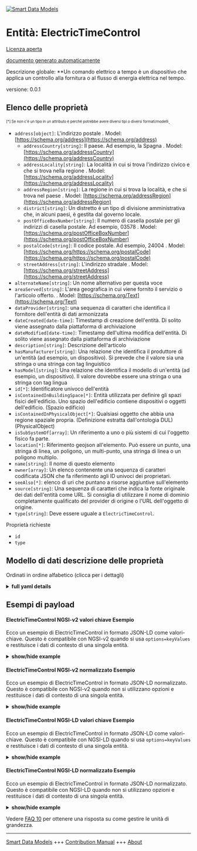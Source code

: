 <!-- 10-Header -->  
[![Smart Data Models](https://smartdatamodels.org/wp-content/uploads/2022/01/SmartDataModels_logo.png "Logo")](https://smartdatamodels.org)  
Entità: ElectricTimeControl  
===========================<!-- /10-Header -->  
<!-- 15-License -->  
[Licenza aperta](https://github.com/smart-data-models//dataModel.S4BLDG/blob/master/ElectricTimeControl/LICENSE.md)  
[documento generato automaticamente](https://docs.google.com/presentation/d/e/2PACX-1vTs-Ng5dIAwkg91oTTUdt8ua7woBXhPnwavZ0FxgR8BsAI_Ek3C5q97Nd94HS8KhP-r_quD4H0fgyt3/pub?start=false&loop=false&delayms=3000#slide=id.gb715ace035_0_60)  
<!-- /15-License -->  
<!-- 20-Description -->  
Descrizione globale: **Un comando elettrico a tempo è un dispositivo che applica un controllo alla fornitura o al flusso di energia elettrica nel tempo.  
versione: 0.0.1  
<!-- /20-Description -->  
<!-- 30-PropertiesList -->  

## Elenco delle proprietà  

<sup><sub>[*] Se non c'è un tipo in un attributo è perché potrebbe avere diversi tipi o diversi formati/modelli</sub></sup>.  
- `address[object]`: L'indirizzo postale  . Model: [https://schema.org/address](https://schema.org/address)	- `addressCountry[string]`: Il paese. Ad esempio, la Spagna  . Model: [https://schema.org/addressCountry](https://schema.org/addressCountry)  
	- `addressLocality[string]`: La località in cui si trova l'indirizzo civico e che si trova nella regione  . Model: [https://schema.org/addressLocality](https://schema.org/addressLocality)  
	- `addressRegion[string]`: La regione in cui si trova la località, e che si trova nel paese  . Model: [https://schema.org/addressRegion](https://schema.org/addressRegion)  
	- `district[string]`: Un distretto è un tipo di divisione amministrativa che, in alcuni paesi, è gestita dal governo locale.    
	- `postOfficeBoxNumber[string]`: Il numero di casella postale per gli indirizzi di casella postale. Ad esempio, 03578  . Model: [https://schema.org/postOfficeBoxNumber](https://schema.org/postOfficeBoxNumber)  
	- `postalCode[string]`: Il codice postale. Ad esempio, 24004  . Model: [https://schema.org/https://schema.org/postalCode](https://schema.org/https://schema.org/postalCode)  
	- `streetAddress[string]`: L'indirizzo stradale  . Model: [https://schema.org/streetAddress](https://schema.org/streetAddress)  
- `alternateName[string]`: Un nome alternativo per questa voce  - `areaServed[string]`: L'area geografica in cui viene fornito il servizio o l'articolo offerto.  . Model: [https://schema.org/Text](https://schema.org/Text)- `dataProvider[string]`: una sequenza di caratteri che identifica il fornitore dell'entità di dati armonizzata  - `dateCreated[date-time]`: Timestamp di creazione dell'entità. Di solito viene assegnato dalla piattaforma di archiviazione  - `dateModified[date-time]`: Timestamp dell'ultima modifica dell'entità. Di solito viene assegnato dalla piattaforma di archiviazione  - `description[string]`: Descrizione dell'articolo  - `hasManufacturer[string]`: Una relazione che identifica il produttore di un'entità (ad esempio, un dispositivo). Si prevede che il valore sia una stringa o una stringa con tag linguistico  - `hasModel[string]`: Una relazione che identifica il modello di un'entità (ad esempio, un dispositivo). Il valore dovrebbe essere una stringa o una stringa con tag lingua  - `id[*]`: Identificatore univoco dell'entità  - `isContainedInBuildingSpace[*]`: Entità utilizzata per definire gli spazi fisici dell'edificio. Uno spazio dell'edificio contiene dispositivi o oggetti dell'edificio. (Spazio edificio)  - `isContainedInPhysicalObject[*]`: Qualsiasi oggetto che abbia una regione spaziale propria.  (Definizione estratta dall'ontologia DUL) (PhysicalObject)  - `isSubSystemOf[array]`: Un riferimento a uno o più sistemi di cui l'oggetto fisico fa parte.  - `location[*]`: Riferimento geojson all'elemento. Può essere un punto, una stringa di linea, un poligono, un multi-punto, una stringa di linea o un poligono multiplo.  - `name[string]`: Il nome di questo elemento  - `owner[array]`: Un elenco contenente una sequenza di caratteri codificata JSON che fa riferimento agli ID univoci dei proprietari.  - `seeAlso[*]`: elenco di uri che puntano a risorse aggiuntive sull'elemento  - `source[string]`: Una sequenza di caratteri che indica la fonte originale dei dati dell'entità come URL. Si consiglia di utilizzare il nome di dominio completamente qualificato del provider di origine o l'URL dell'oggetto di origine.  - `type[string]`: Deve essere uguale a `ElectricTimeControl`.  <!-- /30-PropertiesList -->  
<!-- 35-RequiredProperties -->  
Proprietà richieste  
- `id`  - `type`  <!-- /35-RequiredProperties -->  
<!-- 40-RequiredProperties -->  
<!-- /40-RequiredProperties -->  
<!-- 50-DataModelHeader -->  
## Modello di dati descrizione delle proprietà  
Ordinati in ordine alfabetico (clicca per i dettagli)  
<!-- /50-DataModelHeader -->  
<!-- 60-ModelYaml -->  
<details><summary><strong>full yaml details</strong></summary>    
```yaml  
ElectricTimeControl:    
  description: An electric time control is a device that applies control to the provision or flow of electrical energy over time.    
  properties:    
    address:    
      description: The mailing address    
      properties:    
        addressCountry:    
          description: 'The country. For example, Spain'    
          type: string    
          x-ngsi:    
            model: https://schema.org/addressCountry    
            type: Property    
        addressLocality:    
          description: 'The locality in which the street address is, and which is in the region'    
          type: string    
          x-ngsi:    
            model: https://schema.org/addressLocality    
            type: Property    
        addressRegion:    
          description: 'The region in which the locality is, and which is in the country'    
          type: string    
          x-ngsi:    
            model: https://schema.org/addressRegion    
            type: Property    
        district:    
          description: 'A district is a type of administrative division that, in some countries, is managed by the local government'    
          type: string    
          x-ngsi:    
            type: Property    
        postOfficeBoxNumber:    
          description: 'The post office box number for PO box addresses. For example, 03578'    
          type: string    
          x-ngsi:    
            model: https://schema.org/postOfficeBoxNumber    
            type: Property    
        postalCode:    
          description: 'The postal code. For example, 24004'    
          type: string    
          x-ngsi:    
            model: https://schema.org/https://schema.org/postalCode    
            type: Property    
        streetAddress:    
          description: The street address    
          type: string    
          x-ngsi:    
            model: https://schema.org/streetAddress    
            type: Property    
        streetNr:    
          description: Number identifying a specific property on a public street    
          type: string    
          x-ngsi:    
            type: Property    
      type: object    
      x-ngsi:    
        model: https://schema.org/address    
        type: Property    
    alternateName:    
      description: An alternative name for this item    
      type: string    
      x-ngsi:    
        type: Property    
    areaServed:    
      description: The geographic area where a service or offered item is provided    
      type: string    
      x-ngsi:    
        model: https://schema.org/Text    
        type: Property    
    dataProvider:    
      description: A sequence of characters identifying the provider of the harmonised data entity    
      type: string    
      x-ngsi:    
        type: Property    
    dateCreated:    
      description: Entity creation timestamp. This will usually be allocated by the storage platform    
      format: date-time    
      type: string    
      x-ngsi:    
        type: Property    
    dateModified:    
      description: Timestamp of the last modification of the entity. This will usually be allocated by the storage platform    
      format: date-time    
      type: string    
      x-ngsi:    
        type: Property    
    description:    
      description: A description of this item    
      type: string    
      x-ngsi:    
        type: Property    
    hasManufacturer:    
      description: 'A relationship identifying the manufacturer of an entity (e.g., device). The value is expected to be a string or a string with language tag'    
      type: string    
      x-ngsi:    
        type: Property    
    hasModel:    
      description: 'A relationship identifying the model of an entity (e.g., device). The value is expected to be a string or a string with language tag'    
      type: string    
      x-ngsi:    
        type: Property    
    id:    
      anyOf:    
        - description: Identifier format of any NGSI entity    
          maxLength: 256    
          minLength: 1    
          pattern: ^[\w\-\.\{\}\$\+\*\[\]`|~^@!,:\\]+$    
          type: string    
          x-ngsi:    
            type: Property    
        - description: Identifier format of any NGSI entity    
          format: uri    
          type: string    
          x-ngsi:    
            type: Property    
      description: Unique identifier of the entity    
      x-ngsi:    
        type: Property    
    isContainedInBuildingSpace:    
      anyOf:    
        - description: Identifier format of any NGSI entity    
          maxLength: 256    
          minLength: 1    
          pattern: ^[\w\-\.\{\}\$\+\*\[\]`|~^@!,:\\]+$    
          type: string    
          x-ngsi:    
            type: Property    
        - description: Identifier format of any NGSI entity    
          format: uri    
          type: string    
          x-ngsi:    
            type: Property    
      description: An entity used to define the physical spaces of the building. A building space contains devices or building objects. (BuildingSpace)    
      x-ngsi:    
        type: Property    
    isContainedInPhysicalObject:    
      anyOf:    
        - description: Identifier format of any NGSI entity    
          maxLength: 256    
          minLength: 1    
          pattern: ^[\w\-\.\{\}\$\+\*\[\]`|~^@!,:\\]+$    
          type: string    
          x-ngsi:    
            type: Property    
        - description: Identifier format of any NGSI entity    
          format: uri    
          type: string    
          x-ngsi:    
            type: Property    
      description: Any Object that has a proper space region.  (Definition extracted from DUL ontology) (PhysicalObject)    
      x-ngsi:    
        type: Property    
    isSubSystemOf:    
      description: A reference to a system(s) that this Physical Object is part of    
      items:    
        anyOf:    
          - description: Identifier format of any NGSI entity    
            maxLength: 256    
            minLength: 1    
            pattern: ^[\w\-\.\{\}\$\+\*\[\]`|~^@!,:\\]+$    
            type: string    
            x-ngsi:    
              type: Property    
          - description: Identifier format of any NGSI entity    
            format: uri    
            type: string    
            x-ngsi:    
              type: Property    
        description: Unique identifier of the entity    
        x-ngsi:    
          type: Property    
      type: array    
      x-ngsi:    
        type: Relationship    
    location:    
      description: 'Geojson reference to the item. It can be Point, LineString, Polygon, MultiPoint, MultiLineString or MultiPolygon'    
      oneOf:    
        - description: Geojson reference to the item. Point    
          properties:    
            bbox:    
              items:    
                type: number    
              minItems: 4    
              type: array    
            coordinates:    
              items:    
                type: number    
              minItems: 2    
              type: array    
            type:    
              enum:    
                - Point    
              type: string    
          required:    
            - type    
            - coordinates    
          title: GeoJSON Point    
          type: object    
          x-ngsi:    
            type: GeoProperty    
        - description: Geojson reference to the item. LineString    
          properties:    
            bbox:    
              items:    
                type: number    
              minItems: 4    
              type: array    
            coordinates:    
              items:    
                items:    
                  type: number    
                minItems: 2    
                type: array    
              minItems: 2    
              type: array    
            type:    
              enum:    
                - LineString    
              type: string    
          required:    
            - type    
            - coordinates    
          title: GeoJSON LineString    
          type: object    
          x-ngsi:    
            type: GeoProperty    
        - description: Geojson reference to the item. Polygon    
          properties:    
            bbox:    
              items:    
                type: number    
              minItems: 4    
              type: array    
            coordinates:    
              items:    
                items:    
                  items:    
                    type: number    
                  minItems: 2    
                  type: array    
                minItems: 4    
                type: array    
              type: array    
            type:    
              enum:    
                - Polygon    
              type: string    
          required:    
            - type    
            - coordinates    
          title: GeoJSON Polygon    
          type: object    
          x-ngsi:    
            type: GeoProperty    
        - description: Geojson reference to the item. MultiPoint    
          properties:    
            bbox:    
              items:    
                type: number    
              minItems: 4    
              type: array    
            coordinates:    
              items:    
                items:    
                  type: number    
                minItems: 2    
                type: array    
              type: array    
            type:    
              enum:    
                - MultiPoint    
              type: string    
          required:    
            - type    
            - coordinates    
          title: GeoJSON MultiPoint    
          type: object    
          x-ngsi:    
            type: GeoProperty    
        - description: Geojson reference to the item. MultiLineString    
          properties:    
            bbox:    
              items:    
                type: number    
              minItems: 4    
              type: array    
            coordinates:    
              items:    
                items:    
                  items:    
                    type: number    
                  minItems: 2    
                  type: array    
                minItems: 2    
                type: array    
              type: array    
            type:    
              enum:    
                - MultiLineString    
              type: string    
          required:    
            - type    
            - coordinates    
          title: GeoJSON MultiLineString    
          type: object    
          x-ngsi:    
            type: GeoProperty    
        - description: Geojson reference to the item. MultiLineString    
          properties:    
            bbox:    
              items:    
                type: number    
              minItems: 4    
              type: array    
            coordinates:    
              items:    
                items:    
                  items:    
                    items:    
                      type: number    
                    minItems: 2    
                    type: array    
                  minItems: 4    
                  type: array    
                type: array    
              type: array    
            type:    
              enum:    
                - MultiPolygon    
              type: string    
          required:    
            - type    
            - coordinates    
          title: GeoJSON MultiPolygon    
          type: object    
          x-ngsi:    
            type: GeoProperty    
      x-ngsi:    
        type: GeoProperty    
    name:    
      description: The name of this item    
      type: string    
      x-ngsi:    
        type: Property    
    owner:    
      description: A List containing a JSON encoded sequence of characters referencing the unique Ids of the owner(s)    
      items:    
        anyOf:    
          - description: Identifier format of any NGSI entity    
            maxLength: 256    
            minLength: 1    
            pattern: ^[\w\-\.\{\}\$\+\*\[\]`|~^@!,:\\]+$    
            type: string    
            x-ngsi:    
              type: Property    
          - description: Identifier format of any NGSI entity    
            format: uri    
            type: string    
            x-ngsi:    
              type: Property    
        description: Unique identifier of the entity    
        x-ngsi:    
          type: Property    
      type: array    
      x-ngsi:    
        type: Property    
    seeAlso:    
      description: list of uri pointing to additional resources about the item    
      oneOf:    
        - items:    
            format: uri    
            type: string    
          minItems: 1    
          type: array    
        - format: uri    
          type: string    
      x-ngsi:    
        type: Property    
    source:    
      description: 'A sequence of characters giving the original source of the entity data as a URL. Recommended to be the fully qualified domain name of the source provider, or the URL to the source object'    
      type: string    
      x-ngsi:    
        type: Property    
    type:    
      description: It must be equal to `ElectricTimeControl`    
      enum:    
        - ElectricTimeControl    
      type: string    
      x-ngsi:    
        type: Property    
  required:    
    - id    
    - type    
  type: object    
  x-derived-from: "https://saref.etsi.org/saref4bldg/v1.1.2/#s4bldg:ElectricTimeControl"    
  x-disclaimer: 'Redistribution and use in source and binary forms, with or without modification, are permitted  provided that the license conditions are met. Copyleft (c) 2022 Contributors to Smart Data Models Program'    
  x-license-url: https://github.com/smart-data-models/dataModel.S4BLDG/blob/master/ElectricTimeControl/LICENSE.md    
  x-model-schema: https://smart-data-models.github.com/dataModel.SAREF4BLDG/ElectricTimeControl/schema.json    
  x-model-tags: SAREF ElectricTimeControl    
  x-version: 0.0.1    
```  
</details>    
<!-- /60-ModelYaml -->  
<!-- 70-MiddleNotes -->  
<!-- /70-MiddleNotes -->  
<!-- 80-Examples -->  
## Esempi di payload  
#### ElectricTimeControl NGSI-v2 valori chiave Esempio  
Ecco un esempio di ElectricTimeControl in formato JSON-LD come valori-chiave. Questo è compatibile con NGSI-v2 quando si usa `options=keyValues` e restituisce i dati di contesto di una singola entità.  
<details><summary><strong>show/hide example</strong></summary>    
```json  
{  
  "id": "urn:ngsi-ld:ElectricTimeControl:f8e4cc17-01f7-4907-89bf-91eae5d7cbf5",  
  "type": "ElectricTimeControl",  
  "isContainedInBuildingSpace": "urn:ngsi-ld:BuildingSpace:43efc5c4-6240-464a-879e-d5c64b34438d",  
  "isContainedInPhysicalObject": "urn:ngsi-ld:PhysicalObject:c0367372-ae93-4f7c-98e8-2aa983b9c7be",  
  "isSubSystemOf": [  
    "urn:ngsi-ld:System:a2eda3e3-c3a6-4bf3-ab55-f781ef820260",  
    "urn:ngsi-ld:System:da6478b8-3c31-45ba-8984-09c83741a9e8",  
    "urn:ngsi-ld:System:48320af6-fe1f-436d-b30b-290b0be3bbcb"  
  ],  
  "hasManufacturer": "ElectricTimeControl Company Inc.",  
  "hasModel": "ElectricTimeControl 0.1.2",  
  "dateCreated": "2023-01-25T22:04:34Z",  
  "dateModified": "2023-01-25T18:08:33Z",  
  "source": "Import",  
  "name": "ElectricTimeControl",  
  "alternateName": "ElectricTimeControl type 2",  
  "description": "ElectricTimeControl of limited ElectricTimeControl types",  
  "dataProvider": "IFC file"  
}  
```  
</details>  
#### ElectricTimeControl NGSI-v2 normalizzato Esempio  
Ecco un esempio di ElectricTimeControl in formato JSON-LD normalizzato. Questo è compatibile con NGSI-v2 quando non si utilizzano opzioni e restituisce i dati di contesto di una singola entità.  
<details><summary><strong>show/hide example</strong></summary>    
```json  
{  
  "id": "urn:ngsi-ld:ElectricTimeControl:9224513f-b995-4787-b8b8-ce5711265f74",  
  "type": "ElectricTimeControl",  
  "isContainedInBuildingSpace": {  
    "type": "URI",  
    "value": "urn:ngsi-ld:BuildingSpace:009ea65b-cbef-4d91-bb43-030851823465"  
  },  
  "isContainedInPhysicalObject": {  
    "type": "URI",  
    "value": "urn:ngsi-ld:PhysicalObject:a1e73c34-61ea-4838-bdd3-c1a1895725ae"  
  },  
  "isSubSystemOf": {  
    "type": "array",  
    "value": [  
      {  
        "type": "URI",  
        "value": "urn:ngsi-ld:System:62b43fdc-f675-4ce3-b115-19bc229a186d"  
      },  
      {  
        "type": "URI",  
        "value": "urn:ngsi-ld:System:a22085dc-a812-4b3e-91c9-0de5900d3478"  
      },  
      {  
        "type": "URI",  
        "value": "urn:ngsi-ld:System:5ce00f24-9e16-464b-a5a8-ec90928f3fc7"  
      }  
    ]  
  },  
  "hasManufacturer": {  
    "type": "Text",  
    "value": "ElectricTimeControl Company Inc."  
  },  
  "hasModel": {  
    "type": "Text",  
    "value": "ElectricTimeControl 0.1.2"  
  },  
  "dateCreated": {  
    "type": "DateTime",  
    "value": "2023-01-26T14:00:09.061707+01:00"  
  },  
  "dateModified": {  
    "type": "DateTime",  
    "value": "2023-01-26T12:06:08.2763494+01:00"  
  },  
  "source": {  
    "type": "Text",  
    "value": "Import"  
  },  
  "name": {  
    "type": "Text",  
    "value": "ElectricTimeControl"  
  },  
  "alternateName": {  
    "type": "Text",  
    "value": "ElectricTimeControl type 2"  
  },  
  "description": {  
    "type": "Text",  
    "value": "ElectricTimeControl of limited ElectricTimeControl types"  
  },  
  "dataProvider": {  
    "type": "Text",  
    "value": "IFC file"  
  }  
}  
```  
</details>  
#### ElectricTimeControl NGSI-LD valori chiave Esempio  
Ecco un esempio di ElectricTimeControl in formato JSON-LD come valori-chiave. Questo è compatibile con NGSI-LD quando si usa `options=keyValues` e restituisce i dati di contesto di una singola entità.  
<details><summary><strong>show/hide example</strong></summary>    
```json  
{  
  "id": "urn:ngsi-ld:ElectricTimeControl:6916a459-16de-46e2-8b8e-b1a6cc3957c0",  
  "type": "ElectricTimeControl",  
  "isContainedInBuildingSpace": "urn:ngsi-ld:BuildingSpace:460993e0-d62b-4ae6-a93a-7efc76e1786d",  
  "isContainedInPhysicalObject": "urn:ngsi-ld:PhysicalObject:716d7b36-5c3f-455b-8109-58c73b88e732",  
  "isSubSystemOf": [  
    "urn:ngsi-ld:System:a69298ce-b1f9-4a5f-b8f0-fc9df0535c17",  
    "urn:ngsi-ld:System:23e7bdbc-3aba-411e-a907-080c1218c3e6",  
    "urn:ngsi-ld:System:d7154176-b1f2-49d8-b971-f655b425666a"  
  ],  
  "hasManufacturer": "ElectricTimeControl Company Inc.",  
  "hasModel": "ElectricTimeControl 0.1.2",  
  "dateCreated": "2023-01-25T17:04:53Z",  
  "dateModified": "2023-01-25T15:15:34Z",  
  "source": "Import",  
  "name": "ElectricTimeControl",  
  "alternateName": "ElectricTimeControl type 2",  
  "description": "ElectricTimeControl of limited ElectricTimeControl types",  
  "dataProvider": "IFC file",  
  "@context": [  
    "https://raw.githubusercontent.com/smart-data-models/dataModel.S4BLDG/master/context.jsonld",  
    "https://uri.etsi.org/ngsi-ld/v1/ngsi-ld-core-context.jsonld"  
  ]  
}  
```  
</details>  
#### ElectricTimeControl NGSI-LD normalizzato Esempio  
Ecco un esempio di ElectricTimeControl in formato JSON-LD normalizzato. Questo è compatibile con NGSI-LD quando non si utilizzano opzioni e restituisce i dati di contesto di una singola entità.  
<details><summary><strong>show/hide example</strong></summary>    
```json  
{  
  "id": "urn:ngsi-ld:ElectricTimeControl:2100e074-fb2e-4f61-9144-47eaf606a844",  
  "type": "ElectricTimeControl",  
  "isContainedInBuildingSpace": {  
    "type": "Relationship",  
    "object": "urn:ngsi-ld:BuildingSpace:fae829a3-68da-4e9d-be41-d6b244125212"  
  },  
  "isContainedInPhysicalObject": {  
    "type": "Relationship",  
    "object": "urn:ngsi-ld:PhysicalObject:3394fb57-3d3c-4324-88b6-d23e0d311d50"  
  },  
  "isSubSystemOf": [  
    {  
      "type": "Relationship",  
      "object": "urn:ngsi-ld:System:6a432b40-3fe8-4d25-948f-32bd24a806be"  
    },  
    {  
      "type": "Relationship",  
      "object": "urn:ngsi-ld:System:6516c21d-89b8-4f64-91c3-d666d39143de"  
    },  
    {  
      "type": "Relationship",  
      "object": "urn:ngsi-ld:System:884033f8-57e1-45d7-aa3c-7c436a7d57e6"  
    }  
  ],  
  "hasManufacturer": {  
    "type": "Property",  
    "value": "ElectricTimeControl Company Inc."  
  },  
  "hasModel": {  
    "type": "Property",  
    "value": "ElectricTimeControl 0.1.2"  
  },  
  "dateCreated": {  
    "type": "Property",  
    "value": "2023-01-26T01:11:02Z"  
  },  
  "dateModified": {  
    "type": "Property",  
    "value": "2023-01-26T12:05:00Z"  
  },  
  "source": {  
    "type": "Property",  
    "value": "Import"  
  },  
  "name": {  
    "type": "Property",  
    "value": "ElectricTimeControl"  
  },  
  "alternateName": {  
    "type": "Property",  
    "value": "ElectricTimeControl type 2"  
  },  
  "description": {  
    "type": "Property",  
    "value": "ElectricTimeControl of limited ElectricTimeControl types"  
  },  
  "dataProvider": {  
    "type": "Property",  
    "value": "IFC file"  
  },  
  "@context": [  
    "https://raw.githubusercontent.com/smart-data-models/dataModel.S4BLDG/master/context.jsonld",  
    "https://uri.etsi.org/ngsi-ld/v1/ngsi-ld-core-context.jsonld"  
  ]  
}  
```  
</details><!-- /80-Examples -->  
<!-- 90-FooterNotes -->  
<!-- /90-FooterNotes -->  
<!-- 95-Units -->  
Vedere [FAQ 10](https://smartdatamodels.org/index.php/faqs/) per ottenere una risposta su come gestire le unità di grandezza.  
<!-- /95-Units -->  
<!-- 97-LastFooter -->  
---  
[Smart Data Models](https://smartdatamodels.org) +++ [Contribution Manual](https://bit.ly/contribution_manual) +++ [About](https://bit.ly/Introduction_SDM)<!-- /97-LastFooter -->  
